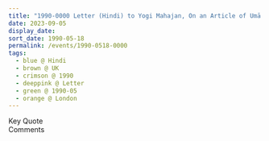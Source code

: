 ```yaml
---
title: "1990-0000 Letter (Hindi) to Yogi Mahajan, On an Article of Umā Vāsudev, London, UK"
date: 2023-09-05
display_date: 
sort_date: 1990-05-18
permalink: /events/1990-0518-0000
tags:
  - blue @ Hindi
  - brown @ UK
  - crimson @ 1990
  - deeppink @ Letter
  - green @ 1990-05
  - orange @ London
---
```


<wave-list>
  <list-title color="green" width="75">Key Quote</list-title>
  <list-item color="BlanchedAlmond"  width="200"></list-item>
  <list-item color="Lavender"></list-item>
  <list-item color="BlanchedAlmond"></list-item>
</wave-list>

<br>

<wave-list>
  <list-title color="green" width="75">Comments</list-title>
  <list-item color="BlanchedAlmond"  width="200"></list-item>
  <list-item color="Lavender"></list-item>
  <list-item color="BlanchedAlmond"></list-item>
</wave-list>